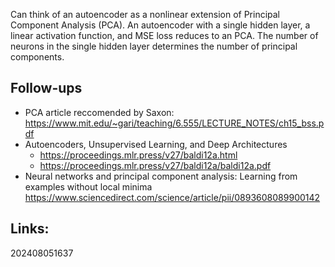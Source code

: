 Can think of an autoencoder as a nonlinear extension of Principal Component Analysis (PCA). 
An autoencoder with a single hidden layer, a linear activation function, and MSE loss reduces to an PCA. The number of neurons in the single hidden layer determines the number of principal components.


## Follow-ups
- PCA article reccomended by Saxon: https://www.mit.edu/~gari/teaching/6.555/LECTURE_NOTES/ch15_bss.pdf
- Autoencoders, Unsupervised Learning, and Deep Architectures
	-  https://proceedings.mlr.press/v27/baldi12a.html
	- https://proceedings.mlr.press/v27/baldi12a/baldi12a.pdf
- Neural networks and principal component analysis: Learning from examples without local minima  https://www.sciencedirect.com/science/article/pii/0893608089900142

## Links: 



202408051637

